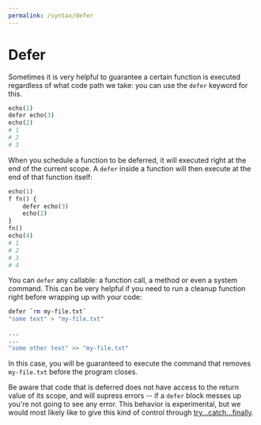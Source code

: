```yaml
---
permalink: /syntax/defer
---
```


# Defer <Badge text="experimental" type="warning"/>

Sometimes it is very helpful to guarantee a certain function is executed
regardless of what code path we take: you can use the `defer` keyword for
this.

```py
echo(1)
defer echo(3)
echo(2)
# 1
# 2
# 3
```

When you schedule a function to be deferred, it will executed right at
the end of the current scope. A `defer` inside a function will then
execute at the end of that function itself:

```py
echo(1)
f fn() {
    defer echo(3)
    echo(2)
}
fn()
echo(4)
# 1
# 2
# 3
# 4
```

You can `defer` any callable: a function call, a method or even a system
command. This can be very helpful if you need to run a cleanup function
right before wrapping up with your code:

```sh
defer `rm my-file.txt`
"some text" > "my-file.txt"

...
...
"some other text" >> "my-file.txt"
```

In this case, you will be guaranteed to execute the command that removes
`my-file.txt` before the program closes.

Be aware that code that is deferred does not have access to the return value
of its scope, and will supress errors -- if a `defer` block messes up you're
not going to see any error. This behavior is experimental, but we would most
likely like to give this kind of control through [try...catch...finally](https://github.com/abs-lang/abs/issues/118).
